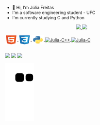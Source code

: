 - 👋 Hi, I’m Júlia Freitas
- I'm a software engineering student - UFC
- I'm currently studying C and Python

<div align="center">
  <a href="https://github.com/julfreitas">
  <img height="180em" src="https://github-readme-stats-sigma-five.vercel.app/api?username=julfreitas&show_icons=true&theme=dracula&include_all_commits=true&count_private=true"/>
  <img height="180em" src="https://github-readme-stats-sigma-five.vercel.app/api/top-langs/?username=julfreitas&layout=compact&langs_count=7&theme=dracula"/>
</div>


<div style="display: inline_block"><br>
  <img align="center" alt="Julia-HTML" height="30" width="40" src="https://raw.githubusercontent.com/devicons/devicon/master/icons/html5/html5-original.svg">
  <img align="center" alt="Julia-CSS" height="30" width="40" src="https://raw.githubusercontent.com/devicons/devicon/master/icons/css3/css3-original.svg">
  <img align="center" alt="Julia-Python" height="30" width="40" src="https://raw.githubusercontent.com/devicons/devicon/master/icons/python/python-original.svg">
  <img align="center" alt="Julia-C++" height="30" width="40" src="https://cdn.jsdelivr.net/gh/devicons/devicon/icons/cplusplus/cplusplus-original.svg" />
          
  <img align="center" alt="Julia-C" height="30" width="40" src="https://cdn.jsdelivr.net/gh/devicons/devicon/icons/c/c-original.svg" />
          
  

  
  ##
 
 
 
<div> 
  <a href="https://www.instagram.com/julfreitas_/" target="_blank">
  <img src="https://img.shields.io/badge/-Instagram-%23E4405F?style=for-the-badge&logo=instagram&logoColor=white" target="_blank"></a>
<!--  <a href="https://discord.gg/wagxzStdcR" target="_blank"><img src="https://img.shields.io/badge/Discord-7289DA?style=for-the-badge&logo=discord&logoColor=white" target="_blank"></a> -->
  <a href = "mailto:juliafreitas20177@gmail.com"><img src="https://img.shields.io/badge/-Gmail-%23333?style=for-the-badge&logo=gmail&logoColor=white" target="_blank"></a>
  <a href="https://www.linkedin.com/in/j%C3%BAliafreitas1/" target="_blank">
  <img src="https://img.shields.io/badge/-LinkedIn-%230077B5?style=for-the-badge&logo=linkedin&logoColor=white" target="_blank">
  </a> 
 
  ![Snake animation](https://github.com/julfreitas/julfreitas/blob/output/github-contribution-grid-snake.svg)
 
</div>
